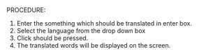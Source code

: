 PROCEDURE:
1. Enter the something which should be translated in enter box.
2. Select the language from the drop down box
3. Click should be pressed.
4. The translated words will be displayed on the screen. 
